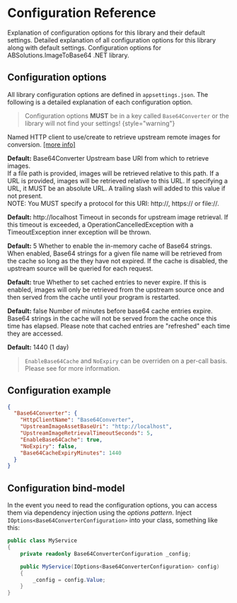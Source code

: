 # Configuration Reference

<link-summary>Explanation of configuration options for this library and their default settings.</link-summary>
<card-summary>Detailed explanation of all configuration options for this library along with default settings.</card-summary>
<web-summary>Configuration options for ABSolutions.ImageToBase64 .NET library.</web-summary>

## Configuration options

All library configuration options are defined in `appsettings.json`. The following is a detailed explanation of
each configuration option.

> Configuration options **MUST** be in a key called `Base64Converter` or the library will not find your settings!
> {style="warning"}

<deflist collapsible="true">
<def title="string:HttpClientName">
Named HTTP client to use/create to retrieve upstream remote images for conversion. <a href="HTTP-Client.md">[more info]</a>

**Default:** Base64Converter
</def>
<def title="string:UpstreamImageAssetBaseUri">
Upstream base URI from which to retrieve images.<br/>
If a file path is provided, images will be retrieved relative to this path. If a URL is provided, images will be retrieved relative to this URL. If specifying a URL, it MUST be an absolute URL. A trailing slash will added to this value if not present.<br/>
NOTE: You MUST specify a protocol for this URI: http://, https:// or file://.

**Default:** http://localhost
</def>
<def title="int:UpstreamImageRetrievalTimeoutSeconds">
Timeout in seconds for upstream image retrieval. If this timeout is exceeded, a OperationCancelledException with a TimeoutException inner exception will be thrown.

**Default:** 5
</def>
<def title="bool:EnableBase64Cache">
Whether to enable the in-memory cache of Base64 strings. When enabled, Base64 strings for a given file name will be retrieved from the cache so long as the they have not expired. If the cache is disabled, the upstream source will be queried for each request.

**Default:** true
</def>
<def title="bool:NoExpiry">
Whether to set cached entries to never expire. If this is enabled, images will only be retrieved from the upstream source once and then served from the cache until your program is restarted.

**Default:** false
</def>
<def title="int:Base64CacheExpiryMinutes">
Number of minutes before base64 cache entries expire. Base64 strings in the cache will not be served from the cache once this time has elapsed. Please note that cached entries are "refreshed" each time they are accessed.

**Default:** 1440 (1 day)
</def>
</deflist>

> `EnableBase64Cache` and `NoExpiry` can be overriden on a per-call basis. Please see [](Calling-the-Library.md) for more information.

## Configuration example

```json
{
  "Base64Converter": {
    "HttpClientName": "Base64Converter",
    "UpstreamImageAssetBaseUri": "http://localhost",
    "UpstreamImageRetrievalTimeoutSeconds": 5,
    "EnableBase64Cache": true,
    "NoExpiry": false,
    "Base64CacheExpiryMinutes": 1440
  }
}
```

## Configuration bind-model

In the event you need to read the configuration options, you can access them via dependency injection using the *options
pattern*. Inject `IOptions<Base64ConverterConfiguration>` into your class, something like this:

```c#
public class MyService
{
    private readonly Base64ConverterConfiguration _config;

    public MyService(IOptions<Base64ConverterConfiguration> config)
    {
        _config = config.Value;
    }
}
```

